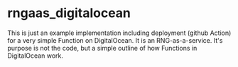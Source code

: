 # rngaas_digitalocean

This is just an example implementation including deployment (github Action) for a very simple Function on DigitalOcean.
It is an RNG-as-a-service.
It's purpose is not the code, but a simple outline of how Functions in DigitalOcean work.
